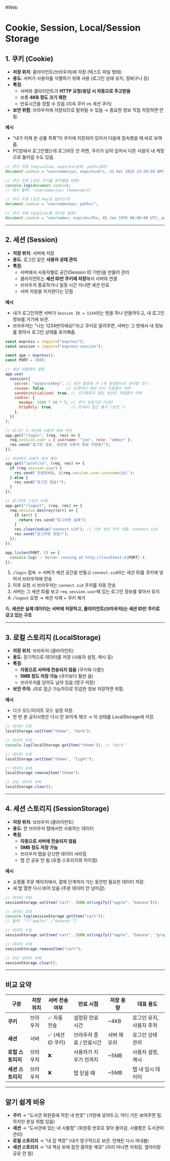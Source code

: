 #Web


# Cookie, Session, Local/Session Storage

##  1. 쿠키 (Cookie)

* **저장 위치**: 클라이언트(브라우저)에 저장 (텍스트 파일 형태)
* **용도**: 서버가 사용자를 식별하기 위해 사용 (로그인 상태 유지, 장바구니 등)
* **특징**:
  * 서버와 클라이언트가 **HTTP 요청/응답 시 자동으로 주고받음**
  * 보통 **4KB 정도 크기 제한**
  * 만료시간을 정할 수 있음 (지속 쿠키 vs 세션 쿠키)
* **보안 위험**: 브라우저에 저장되므로 탈취될 수 있음 → 중요한 정보 직접 저장하면 안 됨.

**예시**
* “내가 어제 본 상품 목록”이 쿠키에 저장되어 있어서 다음에 접속했을 때 바로 보여줌.
* PC방에서 로그인했는데 로그아웃 안 하면, 쿠키가 남아 있어서 다른 사람이 내 계정으로 들어갈 수도 있음.

```js
// 쿠키 저장 (key=value; expires=날짜; path=경로)
document.cookie = "username=jun; expires=Fri, 31 Dec 2025 23:59:59 GMT; path=/";

// 쿠키 조회 (모든 쿠키를 문자열로 반환)
console.log(document.cookie); 
// 예시 출력: "username=jun; theme=dark"

// 쿠키 수정 (같은 key로 덮어쓰기)
document.cookie = "username=kyo; path=/";

// 쿠키 삭제 (expires를 과거로 설정)
document.cookie = "username=; expires=Thu, 01 Jan 1970 00:00:00 UTC; path=/;";
```

---

## 2. 세션 (Session)

* **저장 위치**: 서버에 저장
* **용도**: 로그인 같은 **사용자 상태 관리**
* **특징**:
  * 서버에서 사용자별로 공간(Session ID 기반)을 만들어 관리
  * 클라이언트는 **세션 ID만 쿠키에 저장**해서 서버와 연결
  * 브라우저 종료하거나 일정 시간 지나면 세션 만료
  * 서버 자원을 차지한다는 단점

**예시**
* 내가 로그인하면 서버가 `Session ID = 1234`라는 방을 하나 만들어두고, 내 로그인 정보를 거기에 보관.
* 브라우저는 "나는 1234번이에요!"라고 쿠키로 알려주면, 서버는 그 방에서 내 정보를 찾아서 로그인 상태를 유지해줌.

```js
const express = require("express");
const session = require("express-session");

const app = express();
const PORT = 3000;

// 세션 미들웨어 설정
app.use(
  session({
    secret: "mySecretKey", // 세션 암호화 키 (꼭 환경변수로 관리할 것!)
    resave: false,         // 요청마다 세션 다시 저장할지 여부
    saveUninitialized: true, // 초기화되지 않은 세션도 저장할지 여부
    cookie: {
      maxAge: 1000 * 60 * 5, // 쿠키 유효기간 (5분)
      httpOnly: true,        // JS에서 접근 불가 (보안 ↑)
    },
  })
);

// 로그인 시 세션에 사용자 정보 저장
app.get("/login", (req, res) => {
  req.session.user = { username: "jun", role: "admin" };
  res.send("로그인 성공, 세션에 사용자 정보 저장됨!");
});

// 세션에서 사용자 정보 확인
app.get("/profile", (req, res) => {
  if (req.session.user) {
    res.send(`안녕하세요, ${req.session.user.username}님!`);
  } else {
    res.send("로그인 필요!");
  }
});

// 로그아웃 (세션 삭제)
app.get("/logout", (req, res) => {
  req.session.destroy((err) => {
    if (err) {
      return res.send("로그아웃 실패");
    }
    res.clearCookie("connect.sid"); // 기본 세션 쿠키 이름: connect.sid
    res.send("로그아웃 완료!");
  });
});

app.listen(PORT, () => {
  console.log(`✅ Server running at http://localhost:${PORT}`);
});
```
1. `/login` 접속 → 서버가 세션 공간을 만들고 `connect.sid`라는 세션 ID를 쿠키에 넣어서 브라우저에 전송
2. 이후 요청 시 브라우저는 `connect.sid` 쿠키를 자동 전송
3. 서버는 그 세션 ID를 보고 `req.session.user`에 있는 로그인 정보를 찾아서 유지
4. `/logout` 요청 → 세션 삭제 + 쿠키 제거

즉, **세션은 실제 데이터는 서버에 저장하고, 클라이언트(브라우저)는 세션 ID만 쿠키로 갖고 있는 구조**

---

## 3. 로컬 스토리지 (LocalStorage)

* **저장 위치**: 브라우저 (클라이언트)
* **용도**: 장기적으로 데이터를 저장 (사용자 설정, 캐시 등)
* **특징**:
  * **자동으로 서버에 전송되지 않음** (쿠키와 다름!)
  * **5MB 정도 저장 가능** (쿠키보다 훨씬 큼)
  * 브라우저를 닫아도 남아 있음 (영구 저장)
* **보안 주의**: JS로 접근 가능하므로 민감한 정보 저장하면 위험.

**예시**
* 다크 모드/라이트 모드 설정 저장.
* 한 번 본 공지사항은 다시 안 보이게 체크 → 이 상태를 LocalStorage에 저장.

```js
// 데이터 저장
localStorage.setItem("theme", "dark");

// 데이터 조회
console.log(localStorage.getItem("theme")); // "dark"

// 데이터 수정
localStorage.setItem("theme", "light");

// 데이터 삭제
localStorage.removeItem("theme");

// 모든 데이터 삭제
localStorage.clear();
```

---

## 4. 세션 스토리지 (SessionStorage)

* **저장 위치**: 브라우저 (클라이언트)
* **용도**: 한 브라우저 탭에서만 사용하는 데이터
* **특징**:
  * **자동으로 서버에 전송되지 않음**
  * **5MB 정도 저장 가능**
  * 브라우저 탭을 닫으면 데이터 사라짐
  * 탭 간 공유 안 됨 (로컬 스토리지와 차이점)

**예시**
* 쇼핑몰 주문 페이지에서, 결제 단계까지 가는 동안만 필요한 데이터 저장.
* 새 탭 열면 다시 비어 있음 (주문 데이터 안 넘어감).

```js
// 데이터 저장
sessionStorage.setItem("cart", JSON.stringify(["apple", "banana"]));

// 데이터 조회
console.log(sessionStorage.getItem("cart")); 
// 출력: "[\"apple\",\"banana\"]"

// 데이터 수정
sessionStorage.setItem("cart", JSON.stringify(["apple", "banana", "grape"]));

// 데이터 삭제
sessionStorage.removeItem("cart");

// 모든 데이터 삭제
sessionStorage.clear();
```

---

## 비교 요약

| 구분          | 저장 위치 | 서버 전송 여부    | 만료 시점          | 저장 용량  | 대표 용도          |
| ----------- | ----- | ----------- | -------------- | ------ | -------------- |
| **쿠키**      | 브라우저  | ✅ 자동 전송     | 설정된 만료 시간      | \~4KB  | 로그인 유지, 사용자 추적 |
| **세션**      | 서버    | ✅ (세션ID 쿠키) | 브라우저 종료 / 만료시간 | 서버 메모리 | 로그인 상태 관리      |
| **로컬 스토리지** | 브라우저  | ❌           | 사용자가 지우기 전까지   | \~5MB  | 사용자 설정, 캐시     |
| **세션 스토리지** | 브라우저  | ❌           | 탭 닫을 때         | \~5MB  | 탭 내 임시 데이터     |

---

## 알기 쉽게 비유

* **쿠키** → “도서관 회원증에 적힌 내 번호” (가방에 넣어두고, 어디 가든 보여주면 됨. 하지만 분실 위험 있음)
* **세션** → “도서관에 있는 내 사물함” (회원증 번호로 찾아 들어감. 사물함은 도서관이 관리)
* **로컬 스토리지** → “내 집 책장” (내가 영구적으로 보관. 언제든 다시 꺼내봄)
* **세션 스토리지** → “내 책상 위에 잠깐 올려둔 메모” (자리 떠나면 치워짐. 옆자리랑 공유 안 됨)
